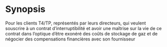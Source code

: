 Synopsis
=======

Pour les clients T4/TP, représentés par leurs directeurs, qui veulent souscrire à un contrat d’interruptibilité et avoir une maîtrise sur la vie de ce contrat dans l’optique d’être exonéré des coûts de stockage de gaz et de négocier des compensations financières avec son fournisseur
